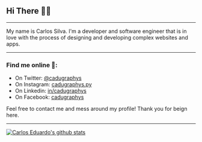 ## Hi There 👋😄

---

My name is Carlos Silva. I'm a developer and software engineer that is in love with the process of designing and developing complex websites and apps.

---

### Find me online 🔎:

- On Twitter: [@cadugraphys](https://twitter.com/cadugraphys)
- On Instagram: [cadugraphys.py](https://instagram.com/cadugraphys.py)
- On Linkedin: [in/cadugraphys](https://linkedin.com/in/cadugraphys)
- On Facebook: [cadugraphys](https://www.facebook.com/cadugraphys.py)

Feel free to contact me and mess around my profile! Thank you for beign here.

---

[![Carlos Eduardo's github stats](https://github-readme-stats.vercel.app/api?username=carlosedu13)](https://github.com/carlosedu13)
